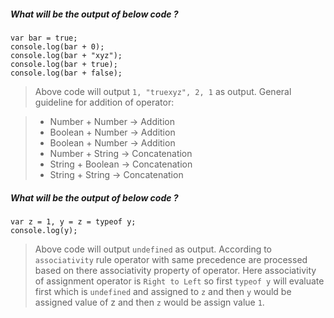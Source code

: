##### What will be the output of below code ?

```
var bar = true;
console.log(bar + 0);   
console.log(bar + "xyz");  
console.log(bar + true);  
console.log(bar + false);   
```
> Above code will output `1, "truexyz", 2, 1` as output. General guideline  for addition of operator: 
 
> * Number + Number  -> Addition 
> * Boolean + Number -> Addition 
> * Boolean + Number -> Addition 
> * Number + String  -> Concatenation
> * String + Boolean -> Concatenation
> * String + String 	-> Concatenation


##### What will be the output of below code ?

```
var z = 1, y = z = typeof y;
console.log(y);  
```
> Above code will output `undefined` as output. According to `associativity` rule operator with same precedence are processed based on there associativity property of operator. Here associativity of assignment operator is `Right to Left` so first `typeof y` will evaluate first which is `undefined` and assigned to `z` and then `y` would be assigned value of z and then `z` would be assign value `1`.
